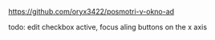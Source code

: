 https://github.com/oryx3422/posmotri-v-okno-ad

todo: 
edit checkbox
active, focus 
aling buttons on the x axis
